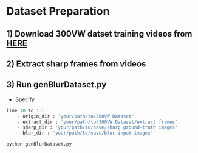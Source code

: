# Dataset Preparation

## 1) Download 300VW datset training videos from [HERE](https://ibug.doc.ic.ac.uk/resources/300-VW/)

## 2) Extract sharp frames from videos

## 3) Run genBlurDataset.py
+ Specify
```genBlurDataset.py
line 10 to 13: 
    - origin_dir : 'your/path/to/300VW Dataset'
    - extract_dir : 'your/path/to/300VW Dataset/extract frames'
    - sharp_dir : 'your/path/to/save/sharp ground-truth images'
    - blur_dir : 'your/path/to/save/blur input images'
```

```run
python genBlurDataset.py
```

